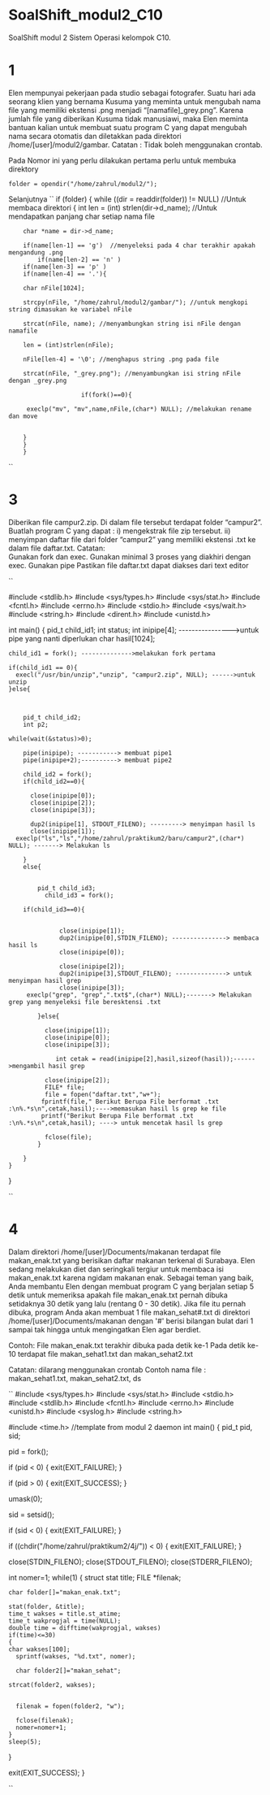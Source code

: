 # SoalShift_modul2_C10
SoalShift modul 2 Sistem Operasi kelompok C10.

# 1
 Elen mempunyai pekerjaan pada studio sebagai fotografer. Suatu hari ada seorang klien yang bernama Kusuma yang meminta untuk mengubah nama file yang memiliki ekstensi .png menjadi “[namafile]_grey.png”. Karena jumlah file yang diberikan Kusuma tidak manusiawi, maka Elen meminta bantuan kalian untuk membuat suatu program C yang dapat mengubah nama secara otomatis dan diletakkan pada direktori /home/[user]/modul2/gambar.
Catatan : Tidak boleh menggunakan crontab.

Pada Nomor ini yang perlu dilakukan pertama perlu untuk membuka direktory

`folder = opendir("/home/zahrul/modul2/");`

 Selanjutnya 
``
if (folder)
    {
        while ((dir = readdir(folder)) != NULL) //Untuk membaca direktori
        {
	    int len = (int) strlen(dir->d_name); //Untuk mendapatkan panjang char setiap nama file

	    char *name = dir->d_name;

	   	if(name[len-1] == 'g')	//menyeleksi pada 4 char terakhir apakah mengandung .png
        	if(name[len-2] == 'n' ) 
		if(name[len-3] == 'p' )
		if(name[len-4] == '.'){
	    	
		char nFile[1024];

		strcpy(nFile, "/home/zahrul/modul2/gambar/"); //untuk mengkopi string dimasukan ke variabel nFile

		strcat(nFile, name); //menyambungkan string isi nFile dengan namafile
		
		len = (int)strlen(nFile);

		nFile[len-4] = '\0'; //menghapus string .png pada file
		
		strcat(nFile, "_grey.png"); //menyambungkan isi string nFile dengan _grey.png

						if(fork()==0){

		 execlp("mv", "mv",name,nFile,(char*) NULL); //melakukan rename dan move 


		}
	    }
	    }
``
# 3
Diberikan file campur2.zip. Di dalam file tersebut terdapat folder “campur2”. 
Buatlah program C yang dapat :
i)  mengekstrak file zip tersebut.
ii) menyimpan daftar file dari folder “campur2” yang memiliki ekstensi .txt ke dalam file daftar.txt. 
Catatan:  
Gunakan fork dan exec.
Gunakan minimal 3 proses yang diakhiri dengan exec.
Gunakan pipe
Pastikan file daftar.txt dapat diakses dari text editor

``

#include <stdlib.h>
#include <sys/types.h>
#include <sys/stat.h>
#include <fcntl.h>
#include <errno.h>
#include <stdio.h>
#include <sys/wait.h>
#include <string.h>
#include <dirent.h>
#include <unistd.h>

int main()
{
    pid_t child_id1;
    int status;
    int inipipe[4]; 	---------------->untuk pipe yang nanti diperlukan
    char hasil[1024];

    child_id1 = fork();	-------------->melakukan fork pertama

    if(child_id1 == 0){
      execl("/usr/bin/unzip","unzip", "campur2.zip", NULL); ------>untuk unzip
    }else{


	
    	pid_t child_id2;
        int p2;
        
	while(wait(&status)>0);

        pipe(inipipe); -----------> membuat pipe1
        pipe(inipipe+2);----------> membuat pipe2

        child_id2 = fork();
        if(child_id2==0){

          close(inipipe[0]);
          close(inipipe[2]);
          close(inipipe[3]);

          dup2(inipipe[1], STDOUT_FILENO); ---------> menyimpan hasil ls 
          close(inipipe[1]); 
      execlp("ls","ls","/home/zahrul/praktikum2/baru/campur2",(char*) NULL); -------> Melakukan ls
      
        }
		else{
	
	
    		pid_t child_id3;
  	          child_id3 = fork();
        
	    if(child_id3==0){

			  
	              close(inipipe[1]);
	              dup2(inipipe[0],STDIN_FILENO); ---------------> membaca hasil ls  
	              close(inipipe[0]);

	              close(inipipe[2]);
	              dup2(inipipe[3],STDOUT_FILENO); --------------> untuk menyimpan hasil grep
	              close(inipipe[3]);
		 execlp("grep", "grep",".txt$",(char*) NULL);-------> Melakukan grep yang menyeleksi file beresktensi .txt 
             
            }else{

              close(inipipe[1]);
              close(inipipe[0]);
              close(inipipe[3]);
 
	             int cetak = read(inipipe[2],hasil,sizeof(hasil));------>mengambil hasil grep

              close(inipipe[2]);
              FILE* file;
              file = fopen("daftar.txt","w+");
             fprintf(file," Berikut Berupa File berformat .txt :\n%.*s\n",cetak,hasil);---->memasukan hasil ls grep ke file
             printf("Berikut Berupa File berformat .txt :\n%.*s\n",cetak,hasil); ----> untuk mencetak hasil ls grep
	
              fclose(file);
            }
            
        }
    }
}



``
# 4
Dalam direktori /home/[user]/Documents/makanan terdapat file makan_enak.txt yang berisikan daftar makanan terkenal di Surabaya. Elen sedang melakukan diet dan seringkali tergiur untuk membaca isi makan_enak.txt karena ngidam makanan enak. Sebagai teman yang baik, Anda membantu Elen dengan membuat program C yang berjalan setiap 5 detik untuk memeriksa apakah file makan_enak.txt pernah dibuka setidaknya 30 detik yang lalu (rentang 0 - 30 detik).
Jika file itu pernah dibuka, program Anda akan membuat 1 file makan_sehat#.txt di direktori /home/[user]/Documents/makanan dengan '#' berisi bilangan bulat dari 1 sampai tak hingga untuk mengingatkan Elen agar berdiet.

Contoh:
File makan_enak.txt terakhir dibuka pada detik ke-1
Pada detik ke-10 terdapat file makan_sehat1.txt dan makan_sehat2.txt

Catatan: 
dilarang menggunakan crontab
Contoh nama file : makan_sehat1.txt, makan_sehat2.txt, ds

``
#include <sys/types.h>
#include <sys/stat.h>
#include <stdio.h>
#include <stdlib.h>
#include <fcntl.h>
#include <errno.h>
#include <unistd.h>
#include <syslog.h>
#include <string.h>

#include <time.h>
//template from modul 2 daemon
int main() {
  pid_t pid, sid;

  pid = fork();

  if (pid < 0) {
    exit(EXIT_FAILURE);
  }

  if (pid > 0) {
    exit(EXIT_SUCCESS);
  }

  umask(0);

  sid = setsid();

  if (sid < 0) {
    exit(EXIT_FAILURE);
  }

  if ((chdir("/home/zahrul/praktikum2/4j/")) < 0) {
    exit(EXIT_FAILURE);
  }

  close(STDIN_FILENO);
  close(STDOUT_FILENO);
  close(STDERR_FILENO);

  int nomer=1;
  while(1) 
  {
	struct stat title;
    FILE *filenak;

    char folder[]="makan_enak.txt";
    
    stat(folder, &title);
    time_t wakses = title.st_atime; 
    time_t wakprogjal = time(NULL); 
    double time = difftime(wakprogjal, wakses)
    if(time)<=30) 
    {
	char wakses[100];
      sprintf(wakses, "%d.txt", nomer);

      char folder2[]="makan_sehat";
      
	strcat(folder2, wakses);
                  

      filenak = fopen(folder2, "w"); 

      fclose(filenak);
      nomer=nomer+1;
    }
    sleep(5);
  }
  
  exit(EXIT_SUCCESS);
}

``

